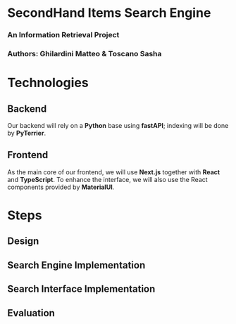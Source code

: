 # SecondHand Items Search Engine
### An Information Retrieval Project

### Authors: Ghilardini Matteo & Toscano Sasha

# Technologies
## Backend
Our backend will rely on a **Python** base using **fastAPI**; indexing will be done by **PyTerrier**.

## Frontend
As the main core of our frontend, we will use **Next.js** together with **React** and **TypeScript**. To enhance the interface, we will also use the React components provided by **MaterialUI**.

# Steps
## Design
<!-- TODO: Add a picture of the design and the working of the application. 
How backend will work (backend itself with PyTerrier), how data are handled, structured, and stored. Show also how frontend and backend will communicate together providing a "documentation-like" fo the RestAPI -->

## Search Engine Implementation
<!-- TODO: how the search engine is actually implemented. Related with the design providing more details related with the implementation; also how the data are provided to the frontend.
RELATED WITH THE BACKEND -->

## Search Interface Implementation
<!-- TODO: how the frontend is implemented -->

## Evaluation
<!-- TODO: How we perform the userEvaluation, what this influence our system,... -->